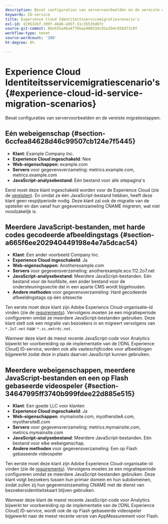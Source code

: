 ```yaml
---
description: Bevat configuraties van servervoorbeelden en de vereiste migratiestappen.
keywords: ID-service
title: Experience Cloud Identiteitsservicemigratiescenario's
exl-id: 419532bf-399f-4646-a95f-31c35535d6fc
source-git-commit: 06e935a4ba4776baa900d3dc91e294c92b873c0f
workflow-type: tm+mt
source-wordcount: '380'
ht-degree: 0%

---
```


# Experience Cloud Identiteitsservicemigratiescenario&#39;s {#experience-cloud-id-service-migration-scenarios}

Bevat configuraties van servervoorbeelden en de vereiste migratiestappen.

## Eén webeigenschap {#section-6ccfea84628d46c99507cb124e7f5445}

* **Klant**: Example Company Inc.
* **Experience Cloud ingeschakeld**: Nee
* **Web-eigenschappen**: example.com
* **Servers** voor gegevensverzameling: metrics.example.com, metrics.example.com
* **JavaScript-analysebestand**: Eén bestand voor alle sitepagina&#39;s

Eerst moet deze klant ingeschakeld worden voor de Experience Cloud (zie de [vereisten](../../reference/requirements.md)). En omdat ze één JavaScript-bestand hebben, heeft deze klant geen respijtperiode nodig. Deze klant zal ook de migratie van de opsteller en dan vanaf hun gegevensinzameling CNAME migreren, wat niet noodzakelijk is.

## Meerdere JavaScript-bestanden, met harde codes gecodeerde afbeeldingstags {#section-a665f6ee202940449198e4e7a5dcac54}

* **Klant**: Een ander voorbeeld Company Inc.
* **Experience Cloud ingeschakeld**: Ja
* **Web-eigenschappen**: Anotherexample.com
* **Servers** voor gegevensverzameling: anotherexample.eco.112.2o7.net
* **JavaScript-analysebestand**: Meerdere JavaScript-bestanden. Eén bestand voor de hoofdsite, een ander bestand voor de ondersteuningssectie dat in een aparte CMS wordt bijgehouden.
* **Andere methoden** voor gegevensverzameling: Hard gecodeerde afbeeldingstags op één sitesectie

Ten eerste moet deze klant zijn Adobe Experience Cloud-organisatie-id vinden (zie de [requirements](../../reference/requirements.md)). Vervolgens moeten ze een migratieperiode configureren omdat ze meerdere JavaScript-bestanden gebruiken. Deze klant stelt ook een migratie van bezoekers in en migreert vervolgens van `*.2o7.net` naar `*.sc.omtrdc.net`.

Wanneer deze klant de meest recente JavaScript-code voor Analytics bijwerkt ter voorbereiding op de implementatie van de [!DNL Experience Cloud] ID-service, worden ook alle vasteschijfcodes voor afbeeldingen bijgewerkt zodat deze in plaats daarvan JavaScript kunnen gebruiken.

## Meerdere webeigenschappen, meerdere JavaScript-bestanden en een op Flash gebaseerde videospeler {#section-34647995ff3740b999fdee22d885e515}

* **Klant**: Een goede LLC voor klanten
* **Experience Cloud ingeschakeld**: Ja
* **Web-eigenschappen**: mymainsite.com, myothersiteA.com, myothersiteB.com
* **Servers** voor gegevensverzameling: metrics.mymainsite.com, metrics.mymainsite.com
* **JavaScript-analysebestand**: Meerdere JavaScript-bestanden. Eén bestand voor elke webeigenschap.
* **Andere methoden** voor gegevensverzameling: Een op Flash gebaseerde videospeler

Ten eerste moet deze klant zijn Adobe Experience Cloud-organisatie-id vinden (zie de [requirements](../../reference/requirements.md)). Vervolgens moeten ze een migratieperiode configureren omdat ze meerdere JavaScript-bestanden gebruiken. Deze klant volgt bezoekers tussen hun primair domein en hun subdomeinen, zodat zullen zij hun gegevensinzameling CNAME met de dienst van bezoekersidentiteitskaart blijven gebruiken.

Wanneer deze klant de meest recente JavaScript-code voor Analytics bijwerkt ter voorbereiding op de implementatie van de [!DNL Experience Cloud] ID-service, wordt ook de op Flash gebaseerde videospeler bijgewerkt naar de meest recente versie van AppMeasurement voor Flash.
